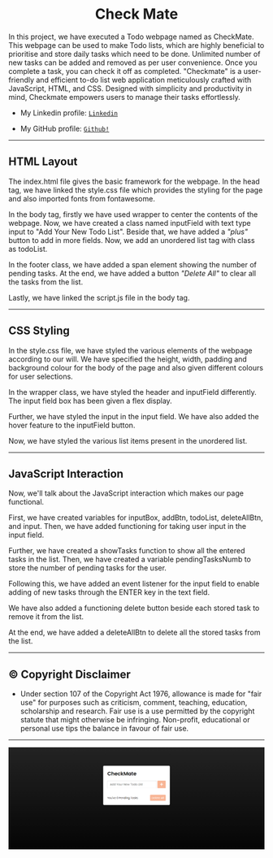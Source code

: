 <p>
  <h1 align="center">
    <b>
  Check Mate     
    </b>
  </h1>
</p>
In this project, we have executed a Todo webpage named as CheckMate. This webpage can be used to make Todo lists, which are highly beneficial to prioritise and store daily tasks which need to be done. Unlimited 
number of new tasks can be added and removed as per user convenience. Once you complete a task, you can check it off as completed. 
"Checkmate" is a user-friendly and efficient to-do list web application meticulously crafted with JavaScript, HTML, and CSS. Designed with simplicity and productivity in mind, Checkmate empowers users to manage 
their tasks effortlessly.

- My Linkedin profile: <a href="https://www.linkedin.com/in/himesh-mohapatra-386aa8224/">```Linkedin```</a>

- My GitHub profile: <a href="https://github.com/himeshx">```Github!```</a>
<hr>

## HTML Layout

The index.html file gives the basic framework for the webpage. In the head tag, we have linked the style.css file which provides the styling for the page and also imported fonts from fontawesome.

In the body tag, firstly we have used wrapper to center the contents of the webpage. Now, we have created a class named inputField with text type input to "Add Your New Todo List". Beside that, we have added a *"plus"* button to add in more fields.
Now, we add an unordered list tag with class as todoList.

In the footer class, we have added a span element showing the number of pending tasks. At the end, we have added a button *"Delete All"* to clear all the tasks from the list.

Lastly, we have linked the script.js file in the body tag.

<hr>

## CSS Styling

In the style.css file, we have styled the various elements of the webpage according to our will. We have specified the height, width, padding and background colour for the body of the page and also given different colours for user selections.

In the wrapper class, we have styled the header and inputField differently. The input field box has been given a flex display.

Further, we have styled the input in the input field. We have also added the hover feature to the inputField button.

Now, we have styled the various list items present in the unordered list.

<hr>

## JavaScript Interaction

Now, we'll talk about the JavaScript interaction which makes our page functional.

First, we have created variables for inputBox, addBtn, todoList, deleteAllBtn, and input. Then, we have added functioning for taking user input in the input field.

Further, we have created a showTasks function to show all the entered tasks in the list. Then, we have created a variable pendingTasksNumb to store the number of pending tasks for the user.

Following this, we have added an event listener for the input field to enable adding of new tasks through the ENTER key in the text field.

We have also added a functioning delete button beside each stored task to remove it from the list.

At the end, we have added a deleteAllBtn to delete all the stored tasks from the list.
<hr>

<h2 align="left">
  <b>
    ©️ Copyright Disclaimer
  </b>
</h2>

- Under section 107 of the Copyright Act 1976, allowance is made for "fair use" for purposes such as criticism, comment, teaching, education, scholarship and research. Fair use is a use permitted by the copyright statute that might otherwise be infringing. Non-profit, educational or personal use tips the balance in favour of fair use.
<hr>
<img src="Main Page.png">

